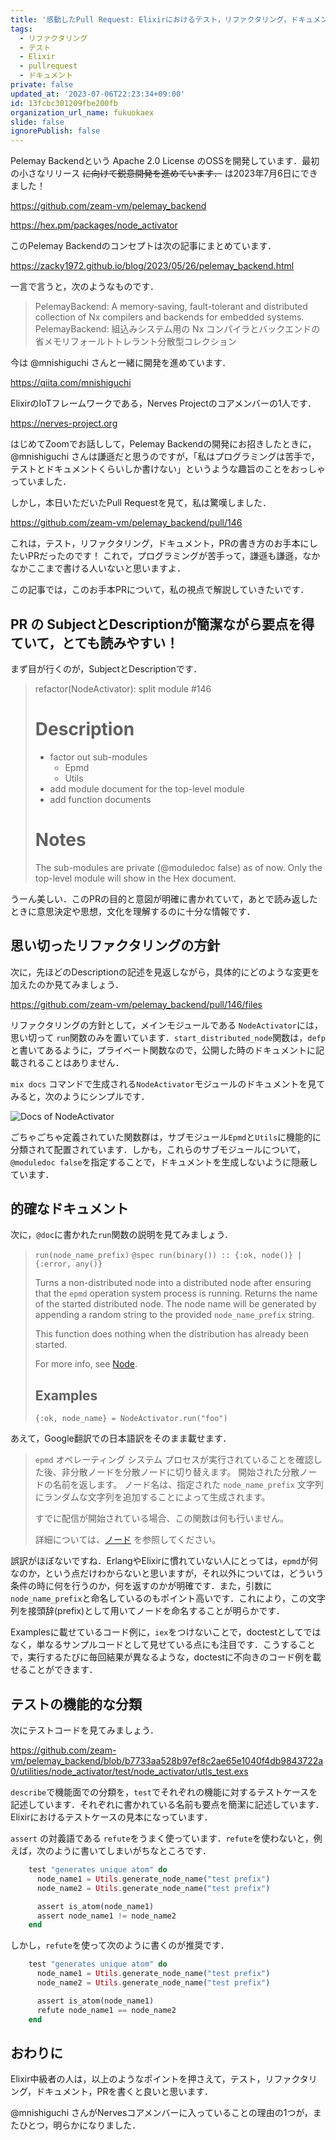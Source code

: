 ```yaml
---
title: '感動したPull Request: Elixirにおけるテスト，リファクタリング，ドキュメント，PRの書き方のお手本'
tags:
  - リファクタリング
  - テスト
  - Elixir
  - pullrequest
  - ドキュメント
private: false
updated_at: '2023-07-06T22:23:34+09:00'
id: 13fcbc301209fbe200fb
organization_url_name: fukuokaex
slide: false
ignorePublish: false
---
```

Pelemay Backendという Apache 2.0 License のOSSを開発しています．最初の小さなリリース ~~に向けて鋭意開発を進めています．~~ は2023年7月6日にできました！

https://github.com/zeam-vm/pelemay_backend

https://hex.pm/packages/node_activator

このPelemay Backendのコンセプトは次の記事にまとめています．

https://zacky1972.github.io/blog/2023/05/26/pelemay_backend.html

一言で言うと，次のようなものです．

> PelemayBackend: A memory-saving, fault-tolerant and distributed collection of Nx compilers and backends for embedded systems.
> PelemayBackend: 組込みシステム用の Nx コンパイラとバックエンドの省メモリフォールトトレラント分散型コレクション

今は @mnishiguchi さんと一緒に開発を進めています．

https://qiita.com/mnishiguchi

ElixirのIoTフレームワークである，Nerves Projectのコアメンバーの1人です．

https://nerves-project.org

はじめてZoomでお話しして，Pelemay Backendの開発にお招きしたときに， @mnishiguchi さんは謙遜だと思うのですが，「私はプログラミングは苦手で，テストとドキュメントくらいしか書けない」というような趣旨のことをおっしゃっていました．

しかし，本日いただいたPull Requestを見て，私は驚嘆しました．

https://github.com/zeam-vm/pelemay_backend/pull/146

これは，テスト，リファクタリング，ドキュメント，PRの書き方のお手本にしたいPRだったのです！ これで，プログラミングが苦手って，謙遜も謙遜，なかなかここまで書ける人いないと思いますよ．

この記事では，このお手本PRについて，私の視点で解説していきたいです．

## PR の SubjectとDescriptionが簡潔ながら要点を得ていて，とても読みやすい！

まず目が行くのが，SubjectとDescriptionです．

> refactor(NodeActivator): split module #146
>
> # Description
> 
> * factor out sub-modules
>     * Epmd
>     * Utils
> * add module document for the top-level module
> * add function documents
> 
> # Notes
> 
> The sub-modules are private (@moduledoc false) as of now. Only the top-level module will show in the Hex document.

うーん美しい．このPRの目的と意図が明確に書かれていて，あとで読み返したときに意思決定や思想，文化を理解するのに十分な情報です．

## 思い切ったリファクタリングの方針

次に，先ほどのDescriptionの記述を見返しながら，具体的にどのような変更を加えたのか見てみましょう．

https://github.com/zeam-vm/pelemay_backend/pull/146/files

リファクタリングの方針として，メインモジュールである `NodeActivator`には，思い切って `run`関数のみを置いています．`start_distributed_node`関数は，`defp`と書いてあるように，プライベート関数なので，公開した時のドキュメントに記載されることはありません．

`mix docs` コマンドで生成される`NodeActivator`モジュールのドキュメントを見てみると，次のようにシンプルです．

![Docs of NodeActivator](https://qiita-image-store.s3.ap-northeast-1.amazonaws.com/0/55223/efb2e5e1-66f1-db69-8c21-503b343e4980.png)

ごちゃごちゃ定義されていた関数群は，サブモジュール`Epmd`と`Utils`に機能的に分類されて配置されています．しかも，これらのサブモジュールについて，`@moduledoc false`を指定することで，ドキュメントを生成しないように隠蔽しています．

## 的確なドキュメント

次に，`@doc`に書かれた`run`関数の説明を見てみましょう．

> `run(node_name_prefix)`
> `@spec run(binary()) :: {:ok, node()} | {:error, any()}`
>
> Turns a non-distributed node into a distributed node after ensuring that the `epmd` operation system process is running. Returns the name of the started distributed node. The node name will be generated by appending a random string to the provided `node_name_prefix` string.
>
> This function does nothing when the distribution has already been started.
> 
> For more info, see [Node](https://hexdocs.pm/elixir/Node.html).
>
> ## Examples
> `{:ok, node_name} = NodeActivator.run("foo")`

あえて，Google翻訳での日本語訳をそのまま載せます．

> `epmd` オペレーティング システム プロセスが実行されていることを確認した後、非分散ノードを分散ノードに切り替えます。 開始された分散ノードの名前を返します。 ノード名は、指定された `node_name_prefix` 文字列にランダムな文字列を追加することによって生成されます。
>
> すでに配信が開始されている場合、この関数は何も行いません。
>
> 詳細については、[ノード](https://hexdocs.pm/elixir/Node.html) を参照してください。

誤訳がほぼないですね．ErlangやElixirに慣れていない人にとっては，`epmd`が何なのか，という点だけわからないと思いますが，それ以外については，どういう条件の時に何を行うのか，何を返すのかが明確です．また，引数に`node_name_prefix`と命名しているのもポイント高いです．これにより，この文字列を接頭辞(prefix)として用いてノードを命名することが明らかです．

Examplesに載せているコード例に，`iex`をつけないことで，doctestとしてではなく，単なるサンプルコードとして見せている点にも注目です．こうすることで，実行するたびに毎回結果が異なるような，doctestに不向きのコード例を載せることができます．

## テストの機能的な分類

次にテストコードを見てみましょう．

https://github.com/zeam-vm/pelemay_backend/blob/b7733aa528b97ef8c2ae65e1040f4db9843722a0/utilities/node_activator/test/node_activator/utls_test.exs

`describe`で機能面での分類を，`test`でそれぞれの機能に対するテストケースを記述しています．それぞれに書かれている名前も要点を簡潔に記述しています．Elixirにおけるテストケースの見本になっています．

`assert` の対義語である `refute`をうまく使っています．`refute`を使わないと，例えば，次のように書いてしまいがちなところです． 

```elixir
    test "generates unique atom" do
      node_name1 = Utils.generate_node_name("test prefix")
      node_name2 = Utils.generate_node_name("test prefix")

      assert is_atom(node_name1)
      assert node_name1 != node_name2
    end
```

しかし，`refute`を使って次のように書くのが推奨です．

```elixir
    test "generates unique atom" do
      node_name1 = Utils.generate_node_name("test prefix")
      node_name2 = Utils.generate_node_name("test prefix")

      assert is_atom(node_name1)
      refute node_name1 == node_name2
    end
```

## おわりに

Elixir中級者の人は，以上のようなポイントを押さえて，テスト，リファクタリング，ドキュメント，PRを書くと良いと思います．

@mnishiguchi さんがNervesコアメンバーに入っていることの理由の1つが，またひとつ，明らかになりました．
